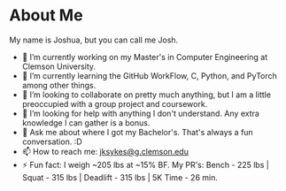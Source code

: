 # About Me
My name is Joshua, but you can call me Josh.
- 🔭 I’m currently working on my Master's in Computer Engineering at Clemson University.
- 🌱 I’m currently learning the GitHub WorkFlow, C, Python, and PyTorch among other things.
- 👯 I’m looking to collaborate on pretty much anything, but I am a little preoccupied with a group project and coursework.
- 🤔 I’m looking for help with anything I don't understand. Any extra knowledge I can gather is a bonus.
- 💬 Ask me about where I got my Bachelor's. That's always a fun conversation. :D
- 📫 How to reach me: jksykes@g.clemson.edu
- ⚡ Fun fact: I weigh ~205 lbs at ~15% BF. My PR's: Bench - 225 lbs | Squat - 315 lbs | Deadlift - 315 lbs | 5K Time - 26 min.
